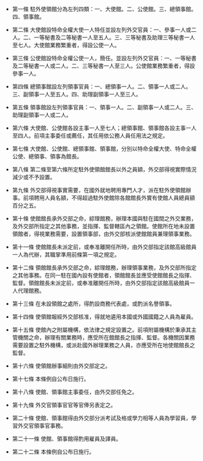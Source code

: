 * 第一條 駐外使領館分為左列四類：一、大使館。二、公使館。三、總領事館。四、領事館。

* 第二條 大使館設特命全權大使一人特任並設左列外交官員：一、參事一人或二人。二、一等秘書及二等秘書一人至五人。三、三等秘書及助理三等秘書一人至七人。大使館業務繁重者，得設公使一人。

* 第三條 公使館設特命全權公使一人，簡任。並設左列外交官員：一、一等秘書及二等秘書一人或二人。二、三等秘書一人至三人。公使館業務繁重者，得設參事一人。

* 第四條 總領事館設左列領事官員：一、總領事一人。二、領事一人或二人。三、副領事一人至五人。四、助理副領事一人至三人。

* 第五條 領事館設左列領事官員：一、領事一人。二、副領事一人或二人。三、助理副領事一人或二人。

* 第六條 大使館、公使館各設主事一人至七人；總領事館、領事館各設主事一人至四人。前項主事委任或薦任，其任用依公務人員任用法之規定。

* 第七條 大使館、公使館、總領事館、領事館，分別以特命全權大使、特命全權公使、總領事、領事為館長。

* 第八條 第二條至第六條所定駐外使領館館長以外之員額，外交部得視實際情況減少或不予設置。

* 第九條 外交部得視事實需要，在國外就地聘用專門人才，派在駐外使領館辦事。前項聘用人員名額，不得超過駐外使館除各館館長外實有使館人員總員額百分之五。

* 第十條 使館館長承外交部之命，綜理館務，辦理本國與駐在國間之外交業務，及外交部所指定之其他事務，並指揮、監督轄區內之領館。使館所在地未設置領館者，得視業務需要，設置領事部，由外交部核派使館館員兼理領事業務。

* 第十一條 使館館長未派定前，或奉准離開任所時，由外交部指定該館高級館員一人為代辦，其職掌準用前條第一項之規定。

* 第十二條 領館館長承外交部之命，綜理館務，辦理領事業務，及外交部所指定之其他事務。在同一駐在國內設有使館者，領館館長並應受使館館長之指揮、監督。領館館長未派定前，或奉准離開任所時，由外交部指定該館高級館員一人代理館務。

* 第十三條 在未設領館之處所，得酌設商務代表處，或酌派名譽領事。

* 第十四條 使領館報經外交部核准，得就地遴用本國或外國國籍之人員為雇員。

* 第十五條 使館內之附屬機構，依法律之規定設置之。前項附屬機構於秉承其主管機關之命，辦理有關業務時，應受所在館館長之指揮、監督。各機關因業務需要設置之駐外機構，或派赴國外辦理業務之人員，亦應受所在地使館館長之監督。

* 第十六條 使領館辦事細則由外交部定之。

* 第十七條 本條例自公布日施行。

* 第十八條 使館、領事館主事委任，由外交部任免之。

* 第十九條 外交官領事官官等官俸另表定之。

* 第二十條 使館、領事館得由外交部分派考試及格或學力相等人員為學習員，學習外交官領事官事務。

* 第二十一條 使館、領事館得酌用雇員及譯員。

* 第二十二條 本條例自公布日施行。

